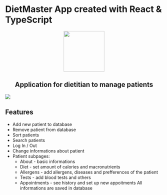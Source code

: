 # DietMaster App created with React & TypeScript
<p align="center">
<img align="center" margin='0 auto' height='130px' src="https://user-images.githubusercontent.com/29462078/145967869-50361473-c40e-4e5f-b7dd-ebcdbc282f39.png"></p>

<h2 align='center'>Application for dietitian to manage patients</h2>

<img align="center" src="https://user-images.githubusercontent.com/29462078/145969225-c23ac09c-835c-4ebd-bf85-4d0a7da0878a.png">


## Features
* Add new patient to database
* Remove patient from database
* Sort patients
* Search patients
* Log In / Out
* Change informations about patient
* Patient subpages:
  * About - basic informations
  * Diet - set amount of calories and macronutrients
  * Allergens - add allergens, diseases and prefferences of the patient
  * Tests - add blood tests and others
  * Appointments - see history and set up new appoitments
All informations are saved in database
